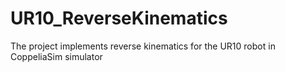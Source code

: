 # UR10_ReverseKinematics
The project implements reverse kinematics for the UR10 robot in CoppeliaSim simulator
